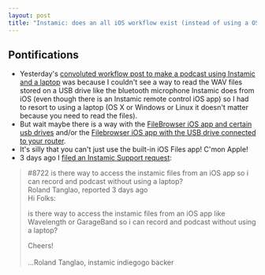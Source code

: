 ```yaml
---
layout: post
title: "Instamic: does an all iOS workflow exist (instead of using a OS X or Windows machine)?"
---
```

## Pontifications

* Yesterday's [convoluted workflow post to make a podcast using Instamic and a laptop](http://rolandtanglao.com/2018/08/15/p1-instamic-wave-instamic-microblog/) was because I couldn't see a way to read the WAV files stored on a USB drive like the bluetooth microphone Instamic does from iOS (even though there is an Instamic remote control iOS app) so I had to resort to using a laptop (OS X or Windows or Linux it doesn't matter because you need to read the files).
* But wait maybe there is a way with the [FileBrowser iOS app and certain usb drives](https://www.cultofmac.com/529159/how-to-use-a-usb-drive-with-files-on-ios/) and/or the [Filebrowser iOS app with the USB drive connected to your router](https://www.cultofmac.com/508611/how-to-use-external-storage-with-your-ipad-or-iphones-files-app/). 
* It's silly that you can't just use the built-in iOS Files app! C'mon Apple!
* 3 days ago I [filed an Instamic Support request](https://instamic.freshdesk.com/support/tickets/8722):

<blockquote>

#8722 is there way to access the instamic files from an iOS app so i can record and podcast without using a laptop?<br />
Roland Tanglao, reported 3 days ago<br />
 Hi Folks:<br />

is there way to access the instamic files from an iOS app like Wavelength or GarageBand so i can record and podcast without using a laptop?<br />

Cheers!<br />
<br />
...Roland Tanglao, instamic indiegogo backer

</blockquote>
